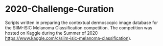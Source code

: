 # 2020-Challenge-Curation
Scripts written in preparing the contextual dermoscopic image database for the SIIM-ISIC Melanoma Classification competition. The competition was hosted on Kaggle during the Summer of 2020 https://www.kaggle.com/c/siim-isic-melanoma-classification).
